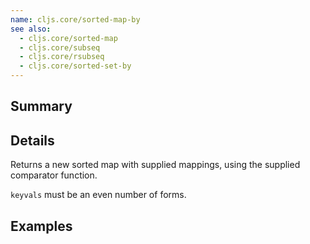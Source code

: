 ```yaml
---
name: cljs.core/sorted-map-by
see also:
  - cljs.core/sorted-map
  - cljs.core/subseq
  - cljs.core/rsubseq
  - cljs.core/sorted-set-by
---
```


## Summary

## Details

Returns a new sorted map with supplied mappings, using the supplied comparator
function.

`keyvals` must be an even number of forms.

## Examples
